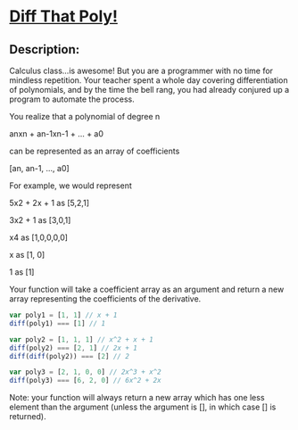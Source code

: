 # [Diff That Poly!](https://www.codewars.com/kata/54f4b6e7576d7af70900092b)

## Description:

Calculus class...is awesome! But you are a programmer with no time for mindless repetition. Your teacher spent a whole day covering differentiation of polynomials, and by the time the bell rang, you had already conjured up a program to automate the process.

You realize that a polynomial of degree n

anxn + an-1xn-1 + ... + a0

can be represented as an array of coefficients

[an, an-1, ..., a0]

For example, we would represent

5x2 + 2x + 1 as [5,2,1]

3x2 + 1 as [3,0,1]

x4 as [1,0,0,0,0]

x as [1, 0]

1 as [1]

Your function will take a coefficient array as an argument and return a new array representing the coefficients of the derivative.

```javascript
var poly1 = [1, 1] // x + 1
diff(poly1) === [1] // 1

var poly2 = [1, 1, 1] // x^2 + x + 1
diff(poly2) === [2, 1] // 2x + 1
diff(diff(poly2)) === [2] // 2

var poly3 = [2, 1, 0, 0] // 2x^3 + x^2
diff(poly3) === [6, 2, 0] // 6x^2 + 2x
```

Note: your function will always return a new array which has one less element than the argument (unless the argument is [], in which case [] is returned).